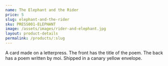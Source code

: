 ```yaml
---
name: The Elephant and the Rider
price: 5
slug: elephant-and-the-rider
sku: PRESS001-ELEPHANT
image: /assets/images/rider-and-elephant.jpg
layout: product-details
permalink: /products/:slug
---
```


A card made on a letterpress. The front has the title of the poem.
The back has a poem written by moi. Shipped in a canary yellow envelope.

